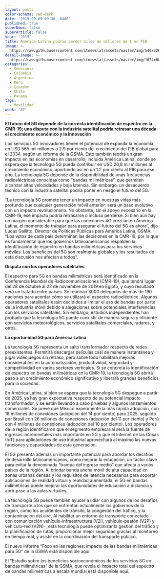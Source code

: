 ```yaml
---
layout: posts
color-schema: red-dark
date: '2019-09-09 09:36 -0400'
published: true
superNews: false
superArticle: false
year: '2019'
title: América Latina podría perder miles de millones de $ en PIB
image: >-
  https://raw.githubusercontent.com/itnewslat/assets/master/img/540x320/Ciudad-5G-p.jpg
detail-image: >-
  https://raw.githubusercontent.com/itnewslat/assets/master/img/1024x680/Ciudad-5G-g.jpg
categories:
  - Venezuela
  - Colombia
  - Argentina
  - Perú
  - Ecuador
  - Chile
  - Panama
tags:
  - Movilidad
week: '37'
---
```

**El futuro del 5G depende de la correcta identificación de espectro en la CMR-19; una disputa con la industria satelital podría retrasar una década el crecimiento económico y la innovación**

Los servicios 5G innovadores tienen el potencial de expandir la economía en USD 565 mil millones o 2.9 por ciento del crecimiento del PIB global para el 2034, según un informe de la GSMA. Esto también tendrá un gran impacto en las economías en desarrollo, incluida América Latina, donde se espera que la tecnología 5G pueda contribuir en USD 20,8 mil millones al crecimiento económico, aportando así en un 1.2 por ciento al PIB para ese año. La tecnología 5G depende de la disponibilidad de unas frecuencias radioeléctricas conocidas como “bandas milimétricas”, que permiten alcanzar altas velocidades y baja latencia. Sin embargo, un desacuerdo técnico con la industria satelital podría poner en riesgo el futuro del 5G. 

“La tecnología 5G promete tener un impacto en nuestras vidas más profundo que cualquier generación móvil anterior: será un paso evolutivo con un impacto revolucionario. No obstante, sin el apoyo necesario en la CMR-19, ese impacto podría retrasarse o incluso perderse. Si bien aún hay un margen considerable para que las conexiones 4G crezcan en América Latina, el momento de trabajar para asegurar el futuro del 5G es ahora”, dijo Lucas Gallitto, Director de Políticas Públicas para América Latina, GSMA. “Los votos de cada país determinan las decisiones en la CMR-19, por lo que es fundamental que los gobiernos latinoamericanos respalden la identificación de espectro en bandas milimétricas para los servicios móviles. Los beneficios del 5G son realmente globales y los resultados de esta discusión nos afectan a todos”. 

**Disputa con los operadores satelitales**

El espectro para 5G en bandas milimétricas será identificado en la Conferencia Mundial de Radiocomunicaciones (CMR-19), que tendrá lugar del 28 de octubre al 22 de noviembre de 2019 en Egipto, y cuyo resultado será un tratado entre países. Se reunirán 3000 delegados de más de 190 naciones para acordar cómo se utilizará el espectro radioeléctrico. Algunos operadores satelitales están decididos a limitar el uso de bandas por parte de la industria móvil debido a alegaciones sobre potenciales interferencias con los servicios satelitales. Sin embargo, estudios independientes han probado que la tecnología 5G puede coexistir de manera segura y eficiente con servicios meteorológicos, servicios satelitales comerciales, radares, y otros.

**La oportunidad 5G para América Latina**

La tecnología 5G representa un salto transformador respecto de redes preexistentes. Permitirá descargar películas casi de manera instantánea y jugar videojuegos sin retraso, pero sobre todo habilitará mejoras considerables en la automatización, productividad, seguridad y competitividad en varios sectores verticales. Si se concreta la identificación de espectro en bandas milimétricas en la CMR-19, la tecnología 5G abrirá paso a un crecimiento económico significativo y liberará grandes beneficios para la sociedad. 

En América Latina, si bien se espera que la tecnología 5G despegue a partir de 2025, ya hay gran expectativa respecto de su potencial impacto transformador, y se están llevando a cabo pruebas y algunos lanzamientos comerciales. Se prevé que México experimente la más rápida adopción, con 18 millones de conexiones (adopción del 14 por ciento) para 2025, seguido por Brasil con 26 millones de conexiones (adopción del 11 por ciento) y Perú con 4 millones de conexiones (adopción del 10 por ciento). Los operadores de la región identificaron que el segmento empresarial será la fuente de ingresos incrementales más importante en 5G y que el Internet de las Cosas (IoT) para aplicaciones de uso industrial aprovechará al máximo las nuevas funciones y capacidades de esta generación.  

El 5G presenta además un importante potencial para abordar los desafíos de desarrollo latinoamericanos, como mejorar la educación, un factor clave para evitar la denominada “trampa del ingreso medio” que afecta a varios países de la región. Al brindar banda ancha móvil de alta capacidad en zonas urbanas densas y los requisitos de latencia necesarios para soportar aplicaciones de realidad virtual y realidad aumentada, el 5G en bandas milimétricas puede mejorar las oportunidades de educación a distancia y abrir paso a las aulas virtuales. 

La tecnología 5G puede también ayudar a lidiar con algunos de los desafíos de transporte a los que se enfrentan actualmente los gobiernos de la región, como los accidentes de tránsito, la congestión del tráfico, y la contaminación del aire. Al habilitar un entorno de transporte conectado -con comunicación vehículo-infraestructura (V2I), vehículo-peatón (V2P) y vehículo-red (V2N)-, esta tecnología puede optimizar la gestión del tráfico y la planificación de rutas, proporcionar mejor seguridad gracias al monitoreo en tiempo real, y asistir en la coordinación del transporte público. 

El nuevo informe “Foco en las regiones: impacto de las bandas milimétricas para 5G” de la GSMA está disponible aquí.

El “Estudio sobre los beneficios socioeconómicos de los servicios 5G en bandas milimétricas” de la GSMA, que revela el impacto total del espectro de bandas milimétricas a escala mundial está disponible aquí.  